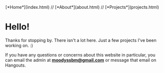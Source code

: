 <title>Test</title>

<center>[*Home*](index.html) // [*About*](about.html) // [*Projects*](projects.html)</center>

# Hello!

Thanks for stopping by. There isn't a lot here. Just a few projects I've been working on. :)

If you have any questions or concerns about this website in particular, you can email the admin at **moodyssbm@gmail.com** or message that email on Hangouts.